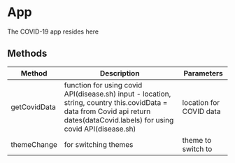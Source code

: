 # App

The COVID-19 app resides here

## Methods

<!-- @vuese:App:methods:start -->
|Method|Description|Parameters|
|---|---|---|
|getCovidData|function  for using covid API(disease.sh) input - location, string, country this.covidData = data from Covid api return dates(dataCovid.labels) for using covid API(disease.sh)|location for COVID data|
|themeChange|for switching themes|theme to switch to|

<!-- @vuese:App:methods:end -->


